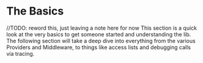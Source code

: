 # The Basics

//TODO: reword this, just leaving a note here for now
This section is a quick look at the very basics to get someone started and understanding the lib. The following section will take a deep dive into everything from the various Providers and Middleware, to things like access lists and debugging calls via tracing.